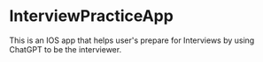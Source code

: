 # InterviewPracticeApp
This is an IOS app that helps user's prepare for Interviews by using ChatGPT to be the interviewer.
